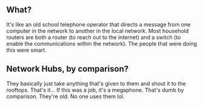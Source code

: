 ## What?
It's like an old school telephone operator that directs a message from one computer in the network to another in the local network. Most household routers are both a router (to reach out to the internet) and a switch (to enable the communications within the network). The people that were doing this were smart.



## Network Hubs, by comparison?
They basically just take anything that's given to them and shout it to the rooftops. That's it... If this was a job, it's a megaphone. That's dumb by comparison. They're old. No one uses them lol.

